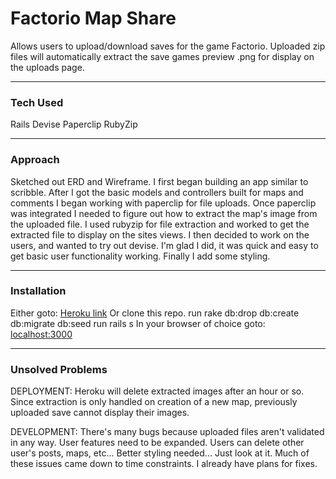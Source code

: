 
# Factorio Map Share

Allows users to upload/download saves for the game Factorio.  Uploaded zip files will automatically extract the save games preview .png for display on the uploads page.

---
### Tech Used
Rails
Devise
Paperclip
RubyZip

---
### Approach
Sketched out ERD and Wireframe.
I first began building an app similar to scribble.
After I got the basic models and controllers built for maps and comments I began working with paperclip for file uploads.
Once paperclip was integrated I needed to figure out how to extract the map's image from the uploaded file.
I used rubyzip for file extraction and worked to get the extracted file to display on the sites views.
I then decided to work on the users, and wanted to try out devise.  I'm glad I did, it was quick and easy to get basic user functionality working.
Finally I add some styling.

---
### Installation
Either goto: [Heroku link](http://factorio-map-share.herokuapp.com/factorio_maps)
Or clone this repo.
run rake db:drop db:create db:migrate db:seed
run rails s
In your browser of choice goto: [localhost:3000](localhost:3000)

---
### Unsolved Problems
DEPLOYMENT: Heroku will delete extracted images after an hour or so.  Since extraction is only handled on creation of a new map, previously uploaded save cannot display their images.

DEVELOPMENT: There's many bugs because uploaded files aren't validated in any way.
User features need to be expanded.  Users can delete other user's posts, maps, etc...
Better styling needed... Just look at it.
Much of these issues came down to time constraints.  I already have plans for fixes.

